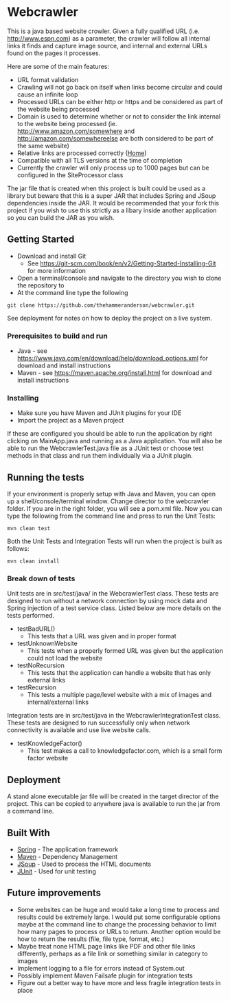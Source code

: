 # Webcrawler

This is a java based website crowler.  Given a fully qualified URL (i.e. http://www.espn.com) as a parameter, the crawler will follow all internal links it finds and capture image source, and internal and external URLs found on the pages it processes.

Here are some of the main features:
* URL format validation
* Crawling will not go back on itself when links become circular and could cause an infinite loop
* Processed URLs can be either http or https and be considered as part of the website being processed
* Domain is used to determine whether or not to consider the link internal to the website being processed (ie. http://www.amazon.com/somewhere and http://amazon.com/somewhereelse are both considered to be part of the same website)
* Relative links are processed correctly (<a href="index.html">Home</a>)
* Compatible with all TLS versions at the time of completion
* Currently the crawler will only process up to 1000 pages but can be configured in the SiteProcessor class

The jar file that is created when this project is built could be used as a library but beware that this is a super JAR that includes Spring and JSoup dependencies inside the JAR.  It would be recommended that your fork this project if you wish to use this strictly as a libary inside another application so you can build the JAR as you wish.

## Getting Started

* Download and install Git
  * See https://git-scm.com/book/en/v2/Getting-Started-Installing-Git for more information
* Open a terminal/console and navigate to the directory you wish to clone the repository to
* At the command line type the following
```
git clone https://github.com/thehammeranderson/webcrawler.git
```

See deployment for notes on how to deploy the project on a live system.

### Prerequisites to build and run

* Java - see https://www.java.com/en/download/help/download_options.xml for download and install instructions
* Maven - see https://maven.apache.org/install.html for download and install instructions

### Installing

* Make sure you have Maven and JUnit plugins for your IDE
* Import the project as a Maven project

If these are configured you should be able to run the application by right clicking on MainApp.java and running as a Java application.  You will also be able to run the WebcrawlerTest.java file as a JUnit test or choose test methods in that class and run them individually via a JUnit plugin.

## Running the tests

If your environment is properly setup with Java and Maven, you can open up a shell/console/terminal window.  Change director to the webcrawler folder.  If you are in the right folder, you will see a pom.xml file.  Now you can type the following from the command line and press <return> to run the Unit Tests:

```
mvn clean test

```

Both the Unit Tests and Integration Tests will run when the project is built as follows:

```
mvn clean install

```
### Break down of tests

Unit tests are in src/test/java/ in the WebcrawlerTest class.  These tests are designed to run without a network connection by using mock data and Spring injection of a test service class.  Listed below are more details on the tests performed.

* testBadURL()
  * This tests that a URL was given and in proper format
* testUnknownWebsite
  * This tests when a properly formed URL was given but the application could not load the website
* testNoRecursion
  * This tests that the application can handle a website that has only external links
* testRecursion
  * This tests a multiple page/level website with a mix of images and internal/external links

Integration tests are in src/test/java in the WebcrawlerIntegrationTest class.  These tests are designed to run successfully only when network connectivity is available and use live website calls.
* testKnowledgeFactor()
  * This test makes a call to knowledgefactor.com, which is a small form factor website

## Deployment

A stand alone executable jar file will be created in the target director of the project.  This can be copied to anywhere java is available to run the jar from a command line.

## Built With

* [Spring](https://spring.io/) - The application framework
* [Maven](https://maven.apache.org/) - Dependency Management
* [JSoup](https://jsoup.org/) - Used to process the HTML documents
* [JUnit](https://junit.org/junit5/) - Used for unit testing

## Future improvements

* Some websites can be huge and would take a long time to process and results could be extremely large.  I would put some configurable options maybe at the command line to change the processing behavior to limit how many pages to process or URLs to return.  Another option would be how to return the results (file, file type, format, etc.)
* Maybe treat none HTML page links like PDF and other file links differently, perhaps as a file link or something similar in category to images
* Implement logging to a file for errors instead of System.out
* Possibly implement Maven Failsafe plugin for integration tests
* Figure out a better way to have more and less fragile integration tests in place